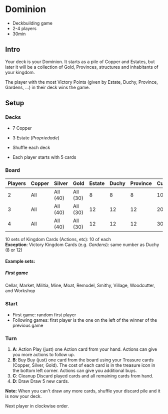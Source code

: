 # Dominion

- Deckbuilding game
- 2-4 players
- 30min

## Intro

Your deck is your Dominion. It starts as a pile of Copper and Estates, but later it will be a collection of Gold,
Provinces, structures and inhabitants of your kingdom.

The player with the most Victory Points (given by Estate, Duchy, Province, Gardens, ...) in their deck wins the game.

## Setup

### Decks

- 7 Copper
- 3 Estate (*Propriedade*)

- Shuffle each deck
- Each player starts with 5 cards

### Board

| Players | Copper | Silver   | Gold     | Estate | Duchy | Province | Curse | 
| ------- | ------ | -------- | -------- | ------ | ----- | -------- | ----- |
| 2       | All    | All (40) | All (30) | 8      | 8     | 8        | 10    |
| 3       | All    | All (40) | All (30) | 12     | 12    | 12       | 20    |
| 4       | All    | All (40) | All (30) | 12     | 12    | 12       | 30    |

10 sets of Kingdom Cards (Actions, etc): 10 of each  
**Exception**: Victory Kingdom Cards (e.g. *Gardens*): same number as Duchy (8 or 12)

#### Example sets:

##### First game
Cellar, Market, Militia, Mine, Moat, Remodel, Smithy, Village, Woodcutter, and Workshop

### Start

- First game: random first player
- Following games: first player is the one on the left of the winner of the previous game

### Turn

1. **A**: Action
  Play (just) one Action card from your hand. Actions can give you more actions to follow up.
1. **B**: Buy
  Buy (just) one card from the board using your Treasure cards (Copper, Silver, Gold).
  The cost of each card is in the treasure icon in the bottom left corner.
  Actions can give you additional buys.
1. **C**: Cleanup
  Discard played cards and all remaining cards from hand.
1. **D**: Draw
  Draw 5 new cards.

**Note:** When you can't draw any more cards, shuffle your discard pile and it is now your deck.

Next player in clockwise order.

